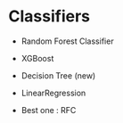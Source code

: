 # Classifiers

- Random Forest Classifier
- XGBoost
- Decision Tree (new)
- LinearRegression

- Best one : RFC
